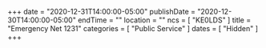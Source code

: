 +++
date = "2020-12-31T14:00:00-05:00"
publishDate = "2020-12-30T14:00:00-05:00"
endTime = ""
location = ""
ncs = [ "KE0LDS" ]
title = "Emergency Net 1231"
categories = [ "Public Service" ]
dates = [ "Hidden" ]
+++
